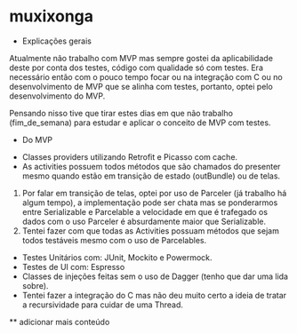 # muxixonga

* Explicações gerais

Atualmente não trabalho com MVP mas sempre gostei da aplicabilidade deste por conta dos testes, código com qualidade só com testes. 
Era necessário então com o pouco tempo focar ou na integração com C ou no desenvolvimento de MVP que se alinha com testes, portanto, optei pelo desenvolvimento do MVP. 

Pensando nisso tive que tirar estes dias em que não trabalho (fim_de_semana) para estudar e aplicar o conceito de MVP com testes.

* Do MVP
- Classes providers utilizando Retrofit e Picasso com cache.
- As activities possuem todos métodos que são chamados do presenter mesmo quando estão em transição de estado (outBundle) ou de telas.
1. Por falar em transição de telas, optei por uso de Parceler (já trabalho há algum tempo), a implementação pode ser chata mas se ponderarmos entre Serializable e Parcelable a velocidade em que é trafegado os dados com o uso Parceler é absurdamente maior que Serializable.
2. Tentei fazer com que todas as Activities possuam métodos que sejam todos testáveis mesmo com o uso de Parcelables.
- Testes Unitários com: JUnit, Mockito e Powermock.
- Testes de UI com: Espresso
- Classes de injeções feitas sem o uso de Dagger (tenho que dar uma lida sobre).
- Tentei fazer a integração do C mas não deu muito certo a ideia de tratar a recursividade para cuidar de uma Thread.

** adicionar mais conteúdo
